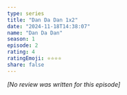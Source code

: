 ```yaml
---
type: series
title: "Dan Da Dan 1x2"
date: "2024-11-18T14:38:07"
name: "Dan Da Dan"
season: 1
episode: 2
rating: 4
ratingEmoji: ⭐️⭐️⭐️⭐️
share: false
---
```


_[No review was written for this episode]_

